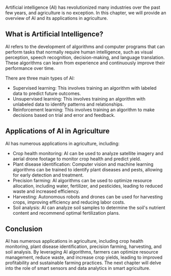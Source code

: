 
Artificial intelligence (AI) has revolutionized many industries over the past few years, and agriculture is no exception. In this chapter, we will provide an overview of AI and its applications in agriculture.

What is Artificial Intelligence?
--------------------------------

AI refers to the development of algorithms and computer programs that can perform tasks that normally require human intelligence, such as visual perception, speech recognition, decision-making, and language translation. These algorithms can learn from experience and continuously improve their performance over time.

There are three main types of AI:

* Supervised learning: This involves training an algorithm with labeled data to predict future outcomes.
* Unsupervised learning: This involves training an algorithm with unlabeled data to identify patterns and relationships.
* Reinforcement learning: This involves training an algorithm to make decisions based on trial and error and feedback.

Applications of AI in Agriculture
---------------------------------

AI has numerous applications in agriculture, including:

* Crop health monitoring: AI can be used to analyze satellite imagery and aerial drone footage to monitor crop health and predict yield.
* Plant disease identification: Computer vision and machine learning algorithms can be trained to identify plant diseases and pests, allowing for early detection and treatment.
* Precision farming: AI algorithms can be used to optimize resource allocation, including water, fertilizer, and pesticides, leading to reduced waste and increased efficiency.
* Harvesting: Autonomous robots and drones can be used for harvesting crops, improving efficiency and reducing labor costs.
* Soil analysis: AI can analyze soil samples to determine the soil's nutrient content and recommend optimal fertilization plans.

Conclusion
----------

AI has numerous applications in agriculture, including crop health monitoring, plant disease identification, precision farming, harvesting, and soil analysis. By leveraging AI algorithms, farmers can optimize resource management, reduce waste, and increase crop yields, leading to improved profitability and sustainable farming practices. The next chapter will delve into the role of smart sensors and data analytics in smart agriculture.
